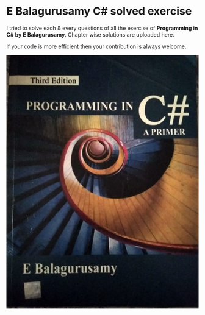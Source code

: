 # E Balagurusamy C# solved exercise
I tried to solve each & every questions of all the exercise of **Programming in C# by E Balagurusamy**.  Chapter wise solutions are uploaded here. 

If your code is more efficient then your contribution is always welcome.

<img src="book_cover.jpeg" width="800">
